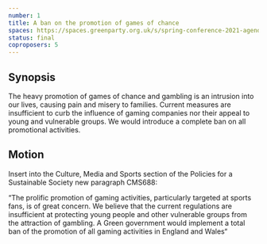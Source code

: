 ```yaml
---
number: 1
title: A ban on the promotion of games of chance
spaces: https://spaces.greenparty.org.uk/s/spring-conference-2021-agenda-forum2/?contentId=78032
status: final
coproposers: 5
---
```

## Synopsis

The heavy promotion of games of chance and gambling is an intrusion into our lives, causing pain and misery to families. Current measures are insufficient to curb the influence of gaming companies nor their appeal to young and vulnerable groups. We would introduce a complete ban on all promotional activities.

## Motion

Insert into the Culture, Media and Sports section of the Policies for a Sustainable Society new paragraph CMS688:

“The prolific promotion of gaming activities, particularly targeted at sports fans, is of great concern. We believe that the current regulations are insufficient at protecting young people and other vulnerable groups from the attraction of gambling. A Green government would implement a total ban of the promotion of all gaming activities in England and Wales“
